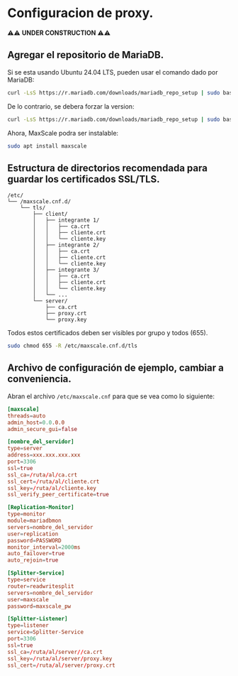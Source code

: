 # Configuracion de proxy.

⚠️⚠️ __UNDER CONSTRUCTION__ ⚠️⚠️

## Agregar el repositorio de MariaDB.
Si se esta usando Ubuntu 24.04 LTS, pueden usar el comando dado por MariaDB:
```sh
curl -LsS https://r.mariadb.com/downloads/mariadb_repo_setup | sudo bash
```

De lo contrario, se debera forzar la version:
```sh
curl -LsS https://r.mariadb.com/downloads/mariadb_repo_setup | sudo bash -s -- --os-type=ubuntu --os-version=noble
```

Ahora, MaxScale podra ser instalable:
```sh
sudo apt install maxscale
```

## Estructura de directorios recomendada para guardar los certificados SSL/TLS.
```
/etc/
└── /maxscale.cnf.d/
    └── tls/
        ├── client/
        │   ├── integrante 1/
        │   │   ├── ca.crt
        │   │   ├── cliente.crt
        │   │   └── cliente.key
        │   ├── integrante 2/
        │   │   ├── ca.crt
        │   │   ├── cliente.crt
        │   │   └── cliente.key
        │   ├── integrante 3/
        │   │   ├── ca.crt
        │   │   ├── cliente.crt
        │   │   └── cliente.key
        │   └── ...
        └── server/
            ├── ca.crt
            ├── proxy.crt
            └── proxy.key
```

Todos estos certificados deben ser visibles por grupo y todos (655).
```sh
sudo chmod 655 -R /etc/maxscale.cnf.d/tls
```

## Archivo de configuración de ejemplo, cambiar a conveniencia.
Abran el archivo `/etc/maxscale.cnf` para que se vea como lo siguiente:
```cnf
[maxscale]
threads=auto
admin_host=0.0.0.0
admin_secure_gui=false

[nombre_del_servidor]
type=server
address=xxx.xxx.xxx.xxx
port=3306
ssl=true
ssl_ca=/ruta/al/ca.crt
ssl_cert=/ruta/al/cliente.crt
ssl_key=/ruta/al/cliente.key
ssl_verify_peer_certificate=true

[Replication-Monitor]
type=monitor
module=mariadbmon
servers=nombre_del_servidor
user=replication
password=PASSWORD
monitor_interval=2000ms
auto_failover=true
auto_rejoin=true

[Splitter-Service]
type=service
router=readwritesplit
servers=nombre_del_servidor
user=maxscale
password=maxscale_pw

[Splitter-Listener]
type=listener
service=Splitter-Service
port=3306
ssl=true
ssl_ca=/ruta/al/server//ca.crt
ssl_key=/ruta/al/server/proxy.key
ssl_cert=/ruta/al/server/proxy.crt
```
